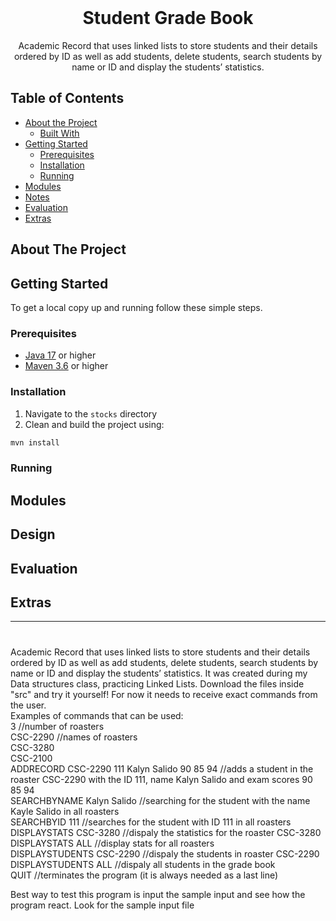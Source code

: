 <br />
<p align="center">
  <h1 align="center">Student Grade Book</h1>

  <p align="center">
    Academic Record that uses linked lists to store students and their details ordered by ID as well as add students, delete students, search students by name or ID and display the 
students’ statistics.
  </p>
</p>

## Table of Contents

* [About the Project](#about-the-project)
  * [Built With](#built-with)
* [Getting Started](#getting-started)
  * [Prerequisites](#prerequisites)
  * [Installation](#installation)
  * [Running](#running)
* [Modules](#modules)
* [Notes](#notes)
* [Evaluation](#evaluation)
* [Extras](#extras)

## About The Project

<!-- Add short description about the project here -->

## Getting Started

To get a local copy up and running follow these simple steps.

### Prerequisites

* [Java 17](https://www.oracle.com/java/technologies/javase/jdk17-archive-downloads.html) or higher
* [Maven 3.6](https://maven.apache.org/download.cgi) or higher

### Installation

1. Navigate to the `stocks` directory
2. Clean and build the project using:
```sh
mvn install
```

### Running

<!--
Describe how to run your program here. These should be a few very simple steps.
-->

## Modules

<!--
Describe each module in the project, what their purpose is and how they are used in your program. Try to aim for at least 100 words per module.
-->

## Design

<!--
List all the design patterns you used in your program. For every pattern, describe the following:
- Where it is used in your application.
- What benefit it provides in your application. Try to be specific here. For example, don't just mention a pattern improves maintainability, but explain in what way it does so.
-->

## Evaluation

<!--
Discuss the stability of your implementation. What works well? Are there any bugs? Is everything tested properly? Are there still features that have not been implemented? Also, if you had the time, what improvements would you make to your implementation? Are there things which you would have done completely differently? Try to aim for at least 250 words.
-->

## Extras

<!--
If you implemented any extras, you can list/mention them here.
-->

___


<!-- Below you can find some sections that you would normally put in a README, but we decided to leave out (either because it is not very relevant, or because it is covered by one of the added sections) -->

<!-- ## Usage -->
<!-- Use this space to show useful examples of how a project can be used. Additional screenshots, code examples and demos work well in this space. You may also link to more resources. -->

<!-- ## Roadmap -->
<!-- Use this space to show your plans for future additions -->

<!-- ## Contributing -->
<!-- You can use this section to indicate how people can contribute to the project -->

<!-- ## License -->
<!-- You can add here whether the project is distributed under any license -->


<!-- ## Contact -->
<!-- If you want to provide some contact details, this is the place to do it -->

<!-- ## Acknowledgements  -->

# 
Academic Record that uses linked lists to store students and their details ordered by ID
 as well as add students, delete students, search students by name or ID and display the 
students’ statistics.
It was created during my Data structures class, practicing Linked Lists.
Download the files inside "src" and try it yourself!
For now it needs to receive exact commands from the user.  
Examples of commands that can be used:  
3 //number of roasters   
CSC-2290 //names of roasters   
CSC-3280  
CSC-2100  
ADDRECORD CSC-2290 111 Kalyn Salido 90 85 94 //adds a student in the roaster CSC-2290 with the ID 111, name Kalyn Salido and exam scores 90 85 94   
SEARCHBYNAME Kalyn Salido //searching for the student with the name Kayle Salido in all roasters   
SEARCHBYID 111 //searches for the student with ID 111 in all roasters   
DISPLAYSTATS CSC-3280 //dispaly the statistics for the roaster CSC-3280   
DISPLAYSTATS ALL //display stats for all roasters    
DISPLAYSTUDENTS CSC-2290 //dispaly the students in roaster CSC-2290   
DISPLAYSTUDENTS ALL //dispaly all students in the grade book   
QUIT //terminates the program (it is always needed as a last line)


Best way to test this program is input the sample input and see how the program react. Look for the sample input file    
